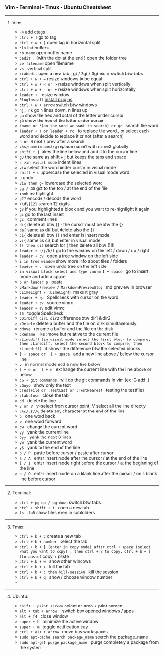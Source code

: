### Vim - Terminal - Tmux - Ubuntu Cheatsheet

---

1. Vim:

     * `F4` add ctags
     * `ctrl + ]` go to tag
     * `ctrl + w + ]` open tag in horizontal split
     * `:ls` list buffers
     * `:b name` open buffer name
     * `:edit .` (with the dot at the end ) open the folder tree 
     * `:e filename` open filename
     * `vs ` vertical split
     * `:tabedit` open a new tab , gt / 2gt / 3gt etc = switch btw tabs
     * `ctrl + w + =` resize windows to be equal 
     * `ctrl + w + < or >` resize windows when split vertically
     * `ctrl + w + - or +` resize windows when split horizontally
     * `leader + ` resize window
     * `PlugInstall` [install plugins](https://github.com/junegunn/vim-plug)
     * `ctrl + w + arrow` switch btw windows
     * `nj, nk` go n lines down, n lines up
     * `ga` show the hex and octal of the letter under cursor
     * `g8` show the hex of the letter under cursor
     * `/name or *(on the word we want to search) or gd ` search the word
     * `leader + r or leader + rc ` to replace the word , or select each word and decide to replace it or not (after a search)
     * `n or N` next / prev after a search
     * `:%s/name1/name2/g` replace name1 with name2 globally
     * `shift + j` takes the line below and add it to the cursor line
     * `gJ` the same as shift + j but keeps the tabs and space
     * `< >in visual mode` indent lines
     * `viw` select the word under cursor in visual mode
     * `shift + u` uppercase the selected in visual mode word
     * `u` undo
     * `viw then g~` lowercase the selected word 
     * `gg / GG` got to the top / at the end of the file
     * `:noh` no highlight
     * `g??` encode / decode the word
     * `/\d\{12}` search 12 digits
     * `gv` if you highlighted a block and you want to re-highlight it again
     * `gi` go to the last insert
     * `gc ` comment lines
     * `di{` delete all btw {} - the cursor must be btw the {}
     * `da{` same as di{ but delete also the {} 
     * `ci{` delete all btw {} and enter in insert mode
     * `vi{` same as ci{ but enter in visual mode
     * `f( then ci(` search for ( then delete all btw ()!!! 
     * `leader + h/j/k/l` go to the window on the left / down / up / right
     * `leader + pv ` open a tree window on the left side
     * `i in tree window` show more info about files / folders
     * `leader + u ` open undo tree on the left side
     * `in visual block select and type :norm I + space ` go to insert mode and add a space
     * `p or leader p ` paste 
     * `:MarkdownPreview / MarkdownPreviewStop ` md preview in browser
     * `:LimeLight / :LimeLight!` make it gray
     * `leader + sp ` Spellcheck with cursor on the word
     * `leader + sv ` source vimrc
     * `leader + ev` edit vimrc
     * `f5 ` toggle Spellcheck
     * `:DirDiff dir1 dir2` difference btw dir1 & dir2
     * `:Delete` delete a buffer and the file on disk simultaneously
     * `:Move ` rename a buffer and the file on the disk
     * `:Rename ` like :move but relative to the current file
     * `:Linediff (in visual mode select the first block to compare, then :Linediff, select the second block to compare, then :Linediff) ` it shows the difference btw the selected blocks 
     * `[ + space or  ] + space ` add a new line above  / below the cursor line
     * `o ` in normal mode add a new line below 
     * `[ + e or  ] + e ` exchange the current line with the line above or below
     * `:G + git commands ` will do the git commands in vim (ex :G add .)
     * `:Goyo ` show only the text
     * `:TestFile or :TestLast or :TestNearest ` testing the testfiles
     * `:tabclose ` close the tab 
     * `dd ` delete the line
     * `v or V ` v=select from cursor point, V select all the line directly  
     * `:%s/.$//g` delete any character at the end of the line 
     * `b ` one word back 
     * `w ` one word forward 
     * `cw ` change the current word
     * `yy ` yank the current line 
     * `3yy ` yank the next 3 lines 
     * `yw ` yank the current word
     * `y$ ` yank to the end of the line
     * `p / P `  paste before cursor / paste after cursor
     * `a / A ` enter insert mode after the cursor / at the end of the line
     * `i / I ` enter insert mode right before the cursor / at the beginning of the line
     * `o / O ` enter insert mode on a blank line after the cursor / on a blank line before cursor

---
2. Terminal:

     * `ctrl + pg up / pg down` switch btw tabs
     * `ctrl + shift + t ` open a new tab
     * `ls -laR` show files even in subfolders
---
3. Tmux:

     * `ctrl + b + c` create a new tab
     * `ctrl + b + number ` select the tab
     * `ctrl + b + [ (enter in copy mode) after ctrl + space (select what you want to copy) , then ctrl + w to copy, ctrl + b + ] (to paste)` copy + paste
     * `ctrl + b + w ` show other windows
     * `ctrl + b + x ` kill the tab
     * `ctrl + b + : then kill-session ` kill the session
     * `ctrl + b + q ` show / choose window number
     *

---
4. Ubuntu:

     * `shift + print screen` select an area + print screen
     * `alt + tab + arrow  ` switch btw opened windows / apps
     * `alt + f4 ` close window
     * `super + h ` minimize the active window
     * `super + m ` toggle notification tray 
     * `ctrl + alt + arrow ` move btw workspaces
     * `sudo apt-cache search package_name`  search the package_name
     * `sudo apt-get purge package_name ` purge completely a package from the system








